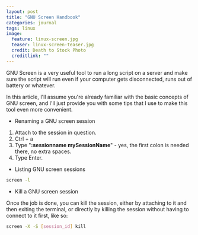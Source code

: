 ```yaml
---
layout: post
title: "GNU Screen Handbook"
categories: journal
tags: linux
image:
  feature: linux-screen.jpg
  teaser: linux-screen-teaser.jpg
  credit: Death to Stock Photo
  creditlink: ""
---
```


GNU Screen is a very useful tool to run a long script on a server and make sure the script will run even if your computer gets disconnected, runs out of battery or whatever.

In this article, I'll assume you're already familiar with the basic concepts of GNU screen, and I'll just provide you with some tips that I use to make this tool even more convenient.

* Renaming a GNU screen session

1. Attach to the session in question.
2. Ctrl + a
3. Type "**:sessionname mySessionName**" - yes, the first colon is needed there, no extra spaces.
4. Type Enter.

* Listing GNU screen sessions

``` Bash
screen -l
```
* Kill a GNU screen session

Once the job is done, you can kill the session, either by attaching to it and then exiting the terminal, or directly by killing the session without having to connect to it first, like so:

``` Bash
screen -X -S [session_id] kill
```
